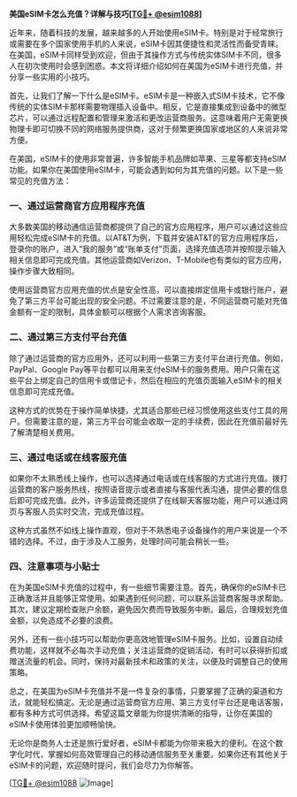 **美国eSIM卡怎么充值？详解与技巧[[TG💪+ @esim1088](https://t.me/s/esim1088)]**

近年来，随着科技的发展，越来越多的人开始使用eSIM卡。特别是对于经常旅行或需要在多个国家使用手机的人来说，eSIM卡因其便捷性和灵活性而备受青睐。在美国，eSIM卡同样受到欢迎，但由于其操作方式与传统实体SIM卡不同，很多人在初次使用时会感到困惑。本文将详细介绍如何在美国为eSIM卡进行充值，并分享一些实用的小技巧。

首先，让我们了解一下什么是eSIM卡。eSIM卡是一种嵌入式SIM卡技术，它不像传统的实体SIM卡那样需要物理插入设备中。相反，它是直接集成到设备中的微型芯片，可以通过远程配置和管理来激活和更改运营商服务。这意味着用户无需更换物理卡即可切换不同的网络服务提供商，这对于频繁更换国家或地区的人来说非常方便。

在美国，eSIM卡的使用非常普遍，许多智能手机品牌如苹果、三星等都支持eSIM功能。如果你在美国使用eSIM卡，可能会遇到如何为其充值的问题。以下是一些常见的充值方法：

### 一、通过运营商官方应用程序充值

大多数美国的移动通信运营商都提供了自己的官方应用程序，用户可以通过这些应用轻松完成eSIM卡的充值。以AT&T为例，下载并安装AT&T的官方应用程序后，登录你的账户，进入“我的服务”或“账单支付”页面，选择充值选项并按照提示输入相关信息即可完成充值。其他运营商如Verizon、T-Mobile也有类似的官方应用，操作步骤大致相同。

使用运营商官方应用充值的优点是安全性高，可以直接绑定信用卡或银行账户，避免了第三方平台可能出现的安全问题。不过需要注意的是，不同运营商可能对充值金额有一定的限制，具体金额可以根据个人需求咨询客服。

### 二、通过第三方支付平台充值

除了通过运营商的官方应用外，还可以利用一些第三方支付平台进行充值。例如，PayPal、Google Pay等平台都可以用来支付eSIM卡的服务费用。用户只需在这些平台上绑定自己的信用卡或借记卡，然后在相应的充值页面输入eSIM卡的相关信息即可完成充值。

这种方式的优势在于操作简单快捷，尤其适合那些已经习惯使用这些支付工具的用户。但需要注意的是，第三方平台可能会收取一定的手续费，因此在充值前最好先了解清楚相关费用。

### 三、通过电话或在线客服充值

如果你不太熟悉线上操作，也可以选择通过电话或在线客服的方式进行充值。拨打运营商的客户服务热线，按照语音提示或者直接与客服代表沟通，提供必要的信息后即可完成充值。此外，许多运营商还提供了在线聊天客服功能，用户可以通过网页与客服人员实时交流，完成充值过程。

这种方式虽然不如线上操作直观，但对于不熟悉电子设备操作的用户来说是一个不错的选择。不过，由于涉及人工服务，处理时间可能会稍长一些。

### 四、注意事项与小贴士

在为美国eSIM卡充值的过程中，有一些细节需要注意。首先，确保你的eSIM卡已正确激活并且能够正常使用。如果遇到任何问题，可以联系运营商客服寻求帮助。其次，建议定期检查账户余额，避免因欠费而导致服务中断。最后，合理规划充值金额，以免造成不必要的浪费。

另外，还有一些小技巧可以帮助你更高效地管理eSIM卡服务。比如，设置自动续费功能，这样就不必每次手动充值；关注运营商的促销活动，有时可以获得折扣或赠送流量的机会。同时，保持对最新技术和政策的关注，以便及时调整自己的使用策略。

总之，在美国为eSIM卡充值并不是一件复杂的事情，只要掌握了正确的渠道和方法，就能轻松搞定。无论是通过运营商官方应用、第三方支付平台还是电话客服，都有多种方式可供选择。希望这篇文章能为你提供清晰的指导，让你在美国的eSIM卡使用体验更加顺畅愉快。

无论你是商务人士还是旅行爱好者，eSIM卡都能为你带来极大的便利。在这个数字化时代，掌握如何高效管理自己的移动通信服务至关重要。如果你还有其他关于eSIM卡的问题，欢迎随时提问，我们会尽力为你解答。

[[TG💪+ @esim1088](https://t.me/s/esim1088) ![Image](https://i.postimg.cc/4NQfJmqS/Snipaste-2025-05-13-00-14-12.png)]